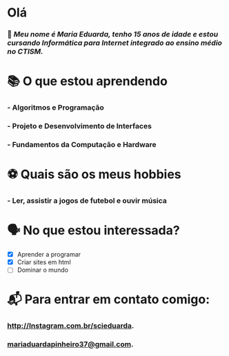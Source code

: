  # Olá
### 👋 *Meu nome é Maria Eduarda, tenho 15 anos de idade e estou cursando Informática para Internet integrado ao ensino médio no CTISM.*

# 📚 O que estou aprendendo
### - Algoritmos e Programação
### - Projeto e Desenvolvimento de Interfaces
### - Fundamentos da Computação e Hardware

 # ⚽ Quais são os meus hobbies
### - Ler, assistir a jogos de futebol e ouvir música

# 🗣️ **No que estou interessada?**
- [x] Aprender a programar
- [x] Criar sites em html 
- [ ] Dominar o mundo

 # 📬 Para entrar em contato comigo:
### http://Instagram.com.br/scieduarda.
### mariaduardapinheiro37@gmail.com.
